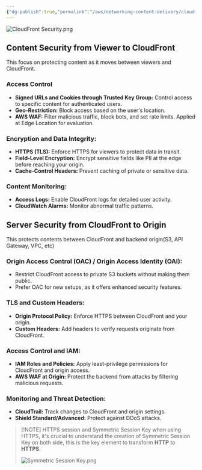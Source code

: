 ```yaml
---
{"dg-publish":true,"permalink":"/aws/networking-content-delivery/cloud-front/content-and-service-security/"}
---
```


![CloudFront Security.png](/img/user/aws/Networking-Content-Delivery/CloudFront/CloudFront%20Security.png)
## Content Security from Viewer to CloudFront
This focus on protecting content as it moves between viewers and CloudFront.

### **Access Control**
- **Signed URLs and Cookies through Trusted Key Group:** Control access to specific content for authenticated users.
- **Geo-Restriction:** Block access based on the user's location.
- **AWS WAF:** Filter malicious traffic, block bots, and set rate limits. Applied at Edge Location for evaluation.

### **Encryption and Data Integrity:**
- **HTTPS (TLS):** Enforce HTTPS for viewers to protect data in transit.
- **Field-Level Encryption:** Encrypt sensitive fields like PII at the edge before reaching your origin.
- **Cache-Control Headers:** Prevent caching of private or sensitive data.

### **Content Monitoring:**
- **Access Logs:** Enable CloudFront logs for detailed user activity.
- **CloudWatch Alarms:** Monitor abnormal traffic patterns.


## Server Security from CloudFront to Origin 
This protects contents between CloudFront and backend origin(S3, API Gateway, VPC, etc)
### **Origin Access Control (OAC) / Origin Access Identity (OAI):**
- Restrict CloudFront access to private S3 buckets without making them public.
- Prefer OAC for new setups, as it offers enhanced security features.

### **TLS and Custom Headers:**
- **Origin Protocol Policy:** Enforce HTTPS between CloudFront and your origin.
- **Custom Headers:** Add headers to verify requests originate from CloudFront.

### **Access Control and IAM:**
- **IAM Roles and Policies:** Apply least-privilege permissions for CloudFront and origin access.
- **AWS WAF at Origin:** Protect the backend from attacks by filtering malicious requests.

### **Monitoring and Threat Detection:**
- **CloudTrail:** Track changes to CloudFront and origin settings.
- **Shield Standard/Advanced:** Protect against DDoS attacks.



> [!NOTE] HTTPS session and Symmetric Session Key
> when using HTTPS, it's crucial to understand the creation of Symmetric Session Key on both side, this is the key element to transform **HTTP** to **HTTPS**.
> 
> ![Symmetric Session Key.png](/img/user/aws/Networking-Content-Delivery/CloudFront/Symmetric%20Session%20Key.png)

  